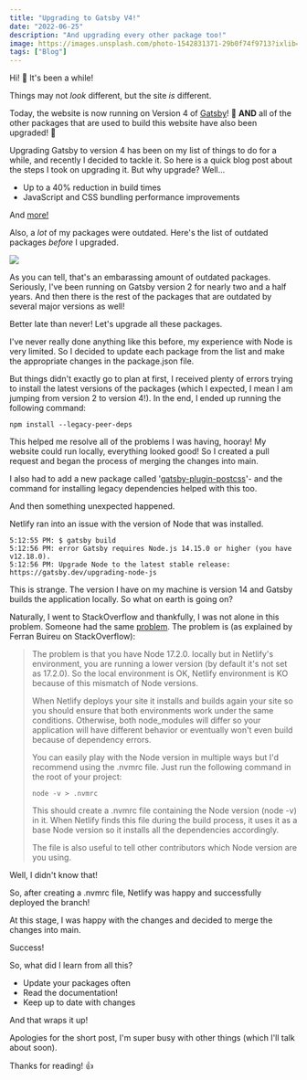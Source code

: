 ```yaml
---
title: "Upgrading to Gatsby V4!"
date: "2022-06-25"
description: "And upgrading every other package too!"
image: https://images.unsplash.com/photo-1542831371-29b0f74f9713?ixlib=rb-1.2.1&ixid=MnwxMjA3fDB8MHxwaG90by1wYWdlfHx8fGVufDB8fHx8&auto=format&fit=crop&w=1740&q=80
tags: ["Blog"]
---
```


Hi! 👋 It's been a while!

Things may not _look_ different, but the site _is_ different.

Today, the website is now running on Version 4 of [Gatsby](https://www.gatsbyjs.com/)! 🎉 __AND__ all of the other packages that are used to build this website have also been upgraded! 🙌

Upgrading Gatsby to version 4 has been on my list of things to do for a while, and recently I decided to tackle it. So here is a quick blog post about the steps I took on upgrading it. But why upgrade? Well...
- Up to a 40% reduction in build times
- JavaScript and CSS bundling performance improvements

And [more!](https://www.gatsbyjs.com/docs/reference/release-notes/v4.0/)

Also, a _lot_ of my packages were outdated. Here's the list of outdated packages _before_ I upgraded.

![](https://i.imgur.com/zqienmT.png)

As you can tell, that's an embarassing amount of outdated packages. Seriously, I've been running on Gatsby version 2 for nearly two and a half years. And then there is the rest of the packages that are outdated by several major versions as well!

Better late than never! Let's upgrade all these packages.

I've never really done anything like this before, my experience with Node is very limited. So I decided to update each package from the list and make the appropriate changes in the package.json file.

But things didn't exactly go to plan at first, I received plenty of errors trying to install the latest versions of the packages (which I expected, I mean I am jumping from version 2 to version 4!). In the end, I ended up running the following command:

```
npm install --legacy-peer-deps
```

This helped me resolve all of the problems I was having, hooray! My website could run locally, everything looked good! So I created a pull request and began the process of merging the changes into main.

I also had to add a new package called '[gatsby-plugin-postcss](https://github.com/postcss/postcss/wiki/PostCSS-8-for-end-users#gatsby_)'- and the command for installing legacy dependencies helped with this too.

And then something unexpected happened.

Netlify ran into an issue with the version of Node that was installed.

```
5:12:55 PM: $ gatsby build
5:12:56 PM: error Gatsby requires Node.js 14.15.0 or higher (you have v12.18.0).
5:12:56 PM: Upgrade Node to the latest stable release: https://gatsby.dev/upgrading-node-js
```

This is strange. The version I have on my machine is version 14 and Gatsby builds the application locally. So what on earth is going on?

Naturally, I went to StackOverflow and thankfully, I was not alone in this problem. Someone had the same [problem](https://stackoverflow.com/questions/70362755/netlify-says-error-gatsby-requires-node-js-14-15-0-or-higher-you-have-v12-18). The problem is (as explained by Ferran Buireu on StackOverflow):

>The problem is that you have Node 17.2.0. locally but in Netlify's environment, you are running a lower version (by default it's not set as 17.2.0). So the local environment is OK, Netlify environment is KO because of this mismatch of Node versions.
>
>When Netlify deploys your site it installs and builds again your site so you should ensure that both environments work under the same conditions. Otherwise, both node_modules will differ so your application will have different behavior or eventually won't even build because of dependency errors.
>
>You can easily play with the Node version in multiple ways but I'd recommend using the .nvmrc file. Just run the following command in the root of your project:
>
>```node -v > .nvmrc```
>
>This should create a .nvmrc file containing the Node version (node -v) in it. When Netlify finds this file during the build process, it uses it as a base Node version so it installs all the dependencies accordingly.
>
>The file is also useful to tell other contributors which Node version are you using.

Well, I didn't know that!

So, after creating a .nvmrc file, Netlify was happy and successfully deployed the branch!

At this stage, I was happy with the changes and decided to merge the changes into main.

Success!

So, what did I learn from all this?

- Update your packages often
- Read the documentation!
- Keep up to date with changes

And that wraps it up!

Apologies for the short post, I'm super busy with other things (which I'll talk about soon).

Thanks for reading! 👍